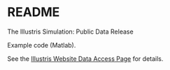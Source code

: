 # README #

The Illustris Simulation: Public Data Release

Example code (Matlab).

See the [Illustris Website Data Access Page](http://www.illustris-project.org/data/) for details.


